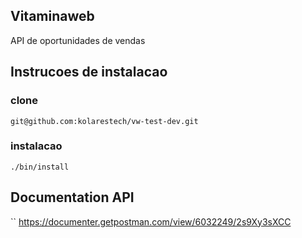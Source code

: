 ## Vitaminaweb

API de oportunidades de vendas

## Instrucoes de instalacao

### clone
``
git@github.com:kolarestech/vw-test-dev.git
``

### instalacao
``
./bin/install
``

## Documentation API

``
https://documenter.getpostman.com/view/6032249/2s9Xy3sXCC